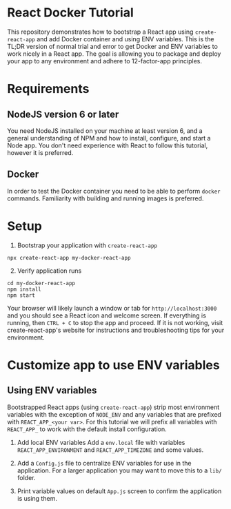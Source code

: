 # React Docker Tutorial
This repository demonstrates how to bootstrap a React app using `create-react-app` and add  Docker container and using ENV variables. This is the TL;DR version of normal trial and error to get Docker and ENV variables to work nicely in a React app. The goal is allowing you to package and deploy your app to any environment and adhere to 12-factor-app principles.

# Requirements
## NodeJS version 6 or later
You need NodeJS installed on your machine at least version 6, and a general understanding of NPM and how to install, configure, and start a Node app. You don't need experience with React to follow this tutorial, however it is preferred.

## Docker
In order to test the Docker container you need to be able to perform `docker` commands. Familiarity with building and running images is preferred.

# Setup
1. Bootstrap your application with `create-react-app`
```
npx create-react-app my-docker-react-app
```

2. Verify application runs
```
cd my-docker-react-app
npm install
npm start
```

Your browser will likely launch a window or tab for `http://localhost:3000` and you should see a React icon and welcome screen. If everything is running, then `CTRL + C` to stop the app and proceed. If it is not working, visit create-react-app's website for instructions and troubleshooting tips for your environment.

# Customize app to use ENV variables
## Using ENV variables
Bootstrapped React apps (using `create-react-app`) strip most environment variables with the exception of `NODE_ENV` and any variables that are prefixed with `REACT_APP_<your var>`. For this tutorial we will prefix all variables with `REACT_APP_` to work with the default install configuration.

1. Add local ENV variables
Add a `env.local` file with variables `REACT_APP_ENVIRONMENT` and `REACT_APP_TIMEZONE` and some values.

2. Add a `Config.js` file to centralize ENV variables for use in the application. For a larger application you may want to move this to a `lib/` folder.

3. Print variable values on default `App.js` screen to confirm the application is using them.



